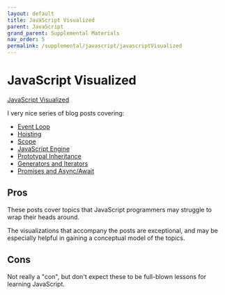 ```yaml
---
layout: default
title: JavaScript Visualized
parent: JavaScript
grand_parent: Supplemental Materials
nav_order: 5
permalink: /supplemental/javascript/javascriptVisualized
---
```


# JavaScript Visualized

<a href="https://dev.to/lydiahallie/series/3341" target="_blank">JavaScript Visualized</a>

I very nice series of blog posts covering:

- <a href="https://dev.to/lydiahallie/javascript-visualized-event-loop-3dif" target="_blank">Event Loop</a>
- <a href="https://dev.to/lydiahallie/javascript-visualized-hoisting-478h" target="_blank">Hoisting</a>
- <a href="https://dev.to/lydiahallie/javascript-visualized-scope-chain-13pd" target="_blank">Scope</a>
- <a href="https://dev.to/lydiahallie/javascript-visualized-the-javascript-engine-4cdf" target="_blank">JavaScript Engine</a>
- <a href="https://dev.to/lydiahallie/javascript-visualized-prototypal-inheritance-47co" target="_blank">Prototypal Inheritance</a>
- <a href="https://dev.to/lydiahallie/javascript-visualized-generators-and-iterators-e36" target="_blank">Generators and Iterators</a>
- <a href="https://dev.to/lydiahallie/javascript-visualized-promises-async-await-5gke" target="_blank">Promises and Async/Await</a>

## Pros

These posts cover topics that JavaScript programmers may struggle to wrap their heads around.

The visualizations that accompany the posts are exceptional, and may be especially helpful in
gaining a conceptual model of the topics.

## Cons

Not really a "con", but don't expect these to be full-blown lessons for learning JavaScript.
